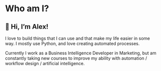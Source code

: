 # Who am I?

## 👋 Hi, I’m Alex!

I love to build things that I can use and that make my life easier in some way. I mostly use Python, and love creating automated processes. 

Currently I work as a Business Intelligence Developer in Marketing, but am constantly taking new courses to improve my ability with automation / workflow design / artificial intelligence.

